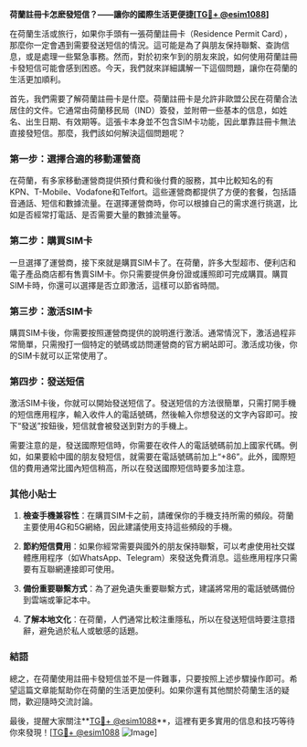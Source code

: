 **荷蘭註冊卡怎麽發短信？——讓你的國際生活更便捷[[TG💪+ @esim1088](https://t.me/s/esim1088)]**

在荷蘭生活或旅行，如果你手頭有一張荷蘭註冊卡（Residence Permit Card），那麼你一定會遇到需要發送短信的情況。這可能是為了與朋友保持聯繫、查詢信息，或是處理一些緊急事務。然而，對於初來乍到的朋友來說，如何使用荷蘭註冊卡發短信可能會感到困惑。今天，我們就來詳細講解一下這個問題，讓你在荷蘭的生活更加順利。

首先，我們需要了解荷蘭註冊卡是什麼。荷蘭註冊卡是允許非歐盟公民在荷蘭合法居住的文件。它通常由荷蘭移民局（IND）簽發，並附帶一些基本的信息，如姓名、出生日期、有效期等。這張卡本身並不包含SIM卡功能，因此單靠註冊卡無法直接發短信。那麼，我們該如何解決這個問題呢？

### 第一步：選擇合適的移動運營商

在荷蘭，有多家移動運營商提供預付費和後付費的服務，其中比較知名的有KPN、T-Mobile、Vodafone和Telfort。這些運營商都提供了方便的套餐，包括語音通話、短信和數據流量。在選擇運營商時，你可以根據自己的需求進行挑選，比如是否經常打電話、是否需要大量的數據流量等。

### 第二步：購買SIM卡

一旦選擇了運營商，接下來就是購買SIM卡了。在荷蘭，許多大型超市、便利店和電子產品商店都有售賣SIM卡。你只需要提供身份證或護照即可完成購買。購買SIM卡時，你還可以選擇是否立即激活，這樣可以節省時間。

### 第三步：激活SIM卡

購買SIM卡後，你需要按照運營商提供的說明進行激活。通常情況下，激活過程非常簡單，只需撥打一個特定的號碼或訪問運營商的官方網站即可。激活成功後，你的SIM卡就可以正常使用了。

### 第四步：發送短信

激活SIM卡後，你就可以開始發送短信了。發送短信的方法很簡單，只需打開手機的短信應用程序，輸入收件人的電話號碼，然後輸入你想發送的文字內容即可。按下“發送”按鈕後，短信就會被發送到對方的手機上。

需要注意的是，發送國際短信時，你需要在收件人的電話號碼前加上國家代碼。例如，如果要給中國的朋友發短信，就需要在電話號碼前加上“+86”。此外，國際短信的費用通常比國內短信稍高，所以在發送國際短信時要多加注意。

### 其他小貼士

1. **檢查手機兼容性**：在購買SIM卡之前，請確保你的手機支持所需的頻段。荷蘭主要使用4G和5G網絡，因此建議使用支持這些頻段的手機。

2. **節約短信費用**：如果你經常需要與國外的朋友保持聯繫，可以考慮使用社交媒體應用程序（如WhatsApp、Telegram）來發送免費消息。這些應用程序只需要有互聯網連接即可使用。

3. **備份重要聯繫方式**：為了避免遺失重要聯繫方式，建議將常用的電話號碼備份到雲端或筆記本中。

4. **了解本地文化**：在荷蘭，人們通常比較注重隱私，所以在發送短信時要注意措辭，避免過於私人或敏感的話題。

### 結語

總之，在荷蘭使用註冊卡發短信並不是一件難事，只要按照上述步驟操作即可。希望這篇文章能幫助你在荷蘭的生活更加便利。如果你還有其他關於荷蘭生活的疑問，歡迎隨時交流討論。

最後，提醒大家關注**[TG💪+ @esim1088](https://t.me/s/esim1088)**，這裡有更多實用的信息和技巧等待你來發現！[[TG💪+ @esim1088](https://t.me/s/esim1088) ![Image](https://i.postimg.cc/4NQfJmqS/Snipaste-2025-05-13-00-14-12.png)]